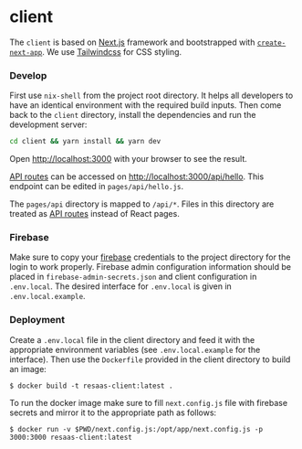 # client

The `client` is based on [Next.js](https://nextjs.org/) framework and bootstrapped with [`create-next-app`](https://github.com/vercel/next.js/tree/canary/packages/create-next-app).
We use [Tailwindcss](https://tailwindcss.com/) for CSS styling.

### Develop

First use `nix-shell` from the project root directory.
It helps all developers to have an identical environment with the required build inputs.
Then come back to the `client` directory, install the dependencies and run the development server:

```bash
cd client && yarn install && yarn dev
```

Open [http://localhost:3000](http://localhost:3000) with your browser to see the result.

[API routes](https://nextjs.org/docs/api-routes/introduction) can be accessed on [http://localhost:3000/api/hello](http://localhost:3000/api/hello). This endpoint can be edited in `pages/api/hello.js`.

The `pages/api` directory is mapped to `/api/*`. Files in this directory are treated as [API routes](https://nextjs.org/docs/api-routes/introduction) instead of React pages.

### Firebase

Make sure to copy your [firebase](https://firebase.google.com/) credentials to the project directory
for the login to work properly. Firebase admin configuration information should be placed in
`firebase-admin-secrets.json` and client configuration in `.env.local`.
The desired interface for `.env.local` is given in `.env.local.example`.

### Deployment

Create a `.env.local` file in the client directory and feed it with the appropriate environment variables
(see `.env.local.example` for the interface). Then use the `Dockerfile` provided in the client
directory to build an image:

```shell
$ docker build -t resaas-client:latest .
```

To run the docker image make sure to fill `next.config.js` file with firebase secrets and mirror it
to the appropriate path as follows:

```shell
$ docker run -v $PWD/next.config.js:/opt/app/next.config.js -p 3000:3000 resaas-client:latest
```
